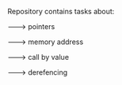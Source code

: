 Repository contains tasks about:

---> pointers
 
---> memory address

---> call by value

---> derefencing
